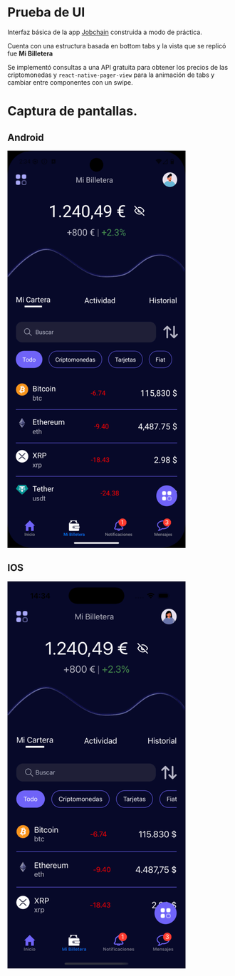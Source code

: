 # Prueba de UI
Interfaz básica de la app [Jobchain](https://www.jobchain.com/) construida a modo de práctica.

Cuenta con una estructura basada en bottom tabs y la vista que se replicó fue **Mi Billetera** 

Se implementó consultas a una API gratuita para obtener los precios de las criptomonedas y `react-native-pager-view` para la animación de tabs y cambiar entre componentes con un swipe.

# Captura de pantallas.

## Android
![android](./assets/android.png)

## IOS
![ios](./assets/ios.png)